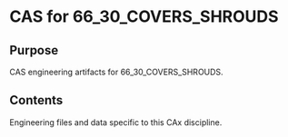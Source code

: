 # CAS for 66_30_COVERS_SHROUDS

## Purpose
CAS engineering artifacts for 66_30_COVERS_SHROUDS.

## Contents
Engineering files and data specific to this CAx discipline.

